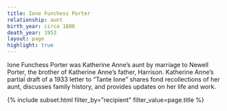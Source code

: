```yaml
---
title: Ione Funchess Porter
relationship: aunt
birth_year: circa 1880
death_year: 1953
layout: page
highlight: true
---
```

Ione Funchess Porter was Katherine Anne’s aunt by marriage to Newell Porter, the brother of Katherine Anne’s father, Harrison.  Katherine Anne’s partial draft of a 1933 letter to “Tante Ione” shares fond recollections of her aunt, discusses family history, and provides updates on her life and work. 

{% include subset.html filter_by="recipient" filter_value=page.title %}
